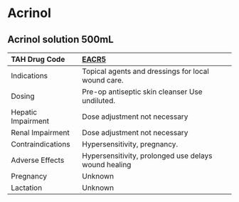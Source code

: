 # Acrinol

## Acrinol solution 500mL

| TAH Drug Code      | [**EACR5**](https://www.tahsda.org.tw/drugs/hissearch.php?drug_code=EACR5)   |
|:-------------------|:-----------------------------------------------------------------------------|
| Indications        | Topical agents and dressings for local wound care.                           |
| Dosing             | Pre-op antiseptic skin cleanser Use undiluted.                               |
| Hepatic Impairment | Dose adjustment not necessary                                                |
| Renal Impairment   | Dose adjustment not necessary                                                |
| Contraindications  | Hypersensitivity, pregnancy.                                                 |
| Adverse Effects    | Hypersensitivity, prolonged use delays wound healing                         |
| Pregnancy          | Unknown                                                                      |
| Lactation          | Unknown                                                                      |

